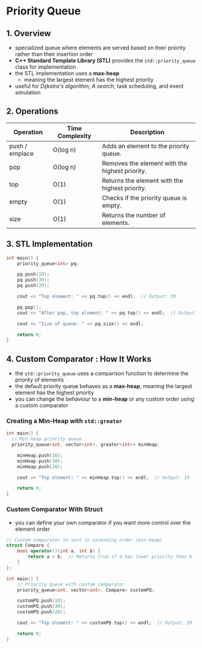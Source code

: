 # Priority Queue

## 1. Overview

- specialized queue where elements are served based on their priority rather than their insertion order
- **C++ Standard Template Library (STL)** provides the `std::priority_queue` class for implementation
- the STL implementation uses a **max-heap**
  - meaning the largest element has the highest priority
- useful for *Dijkstra's algorithm, A search*, task scheduling, and event simulation

## 2. Operations

| **Operation**  | **Time Complexity** | **Description**                       |
|----------------|---------------------|---------------------------------------|
| push / emplace | O(log n)            | Adds an element to the priority queue. |
| pop            | O(log n)            | Removes the element with the highest priority. |
| top            | O(1)                | Returns the element with the highest priority. |
| empty          | O(1)                | Checks if the priority queue is empty. |
| size           | O(1)                | Returns the number of elements.       |

## 3. STL Implementation

```cpp
int main() {
    priority_queue<int> pq;

    pq.push(10);
    pq.push(30);
    pq.push(20);

    cout << "Top element: " << pq.top() << endl;  // Output: 30

    pq.pop();
    cout << "After pop, top element: " << pq.top() << endl;  // Output: 20

    cout << "Size of queue: " << pq.size() << endl;

    return 0;
}
```

## 4. Custom Comparator : How It Works
- the `std::priority_queue` uses a comparison function to determine the priority of elements
- the default priority queue behaves as a **max-heap**, meaning the largest element has the highest priority
- you can change the behaviour to a **min-heap** or any custom order using a custom comparator

### Creating a Min-Heap with `std::greater`

```cpp
int main() {
  // Min-heap priority queue
  priority_queue<int, vector<int>, greater<int>> minHeap;

    minHeap.push(10);
    minHeap.push(30);
    minHeap.push(20);

    cout << "Top element: " << minHeap.top() << endl;  // Output: 10

    return 0;
}
```

### Custom Comparator With Struct
- you can define your own comparator if you want more control over the element order

```cpp
// Custom comparator to sort in ascending order (min-heap)
struct Compare {
    bool operator()(int a, int b) {
        return a > b;  // Returns true if a has lower priority than b
    }
};

int main() {
    // Priority queue with custom comparator
    priority_queue<int, vector<int>, Compare> customPQ;

    customPQ.push(10);
    customPQ.push(30);
    customPQ.push(20);

    cout << "Top element: " << customPQ.top() << endl;  // Output: 10

    return 0;
}
```